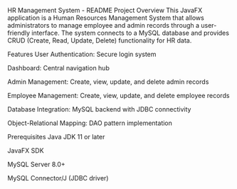 HR Management System - README
Project Overview
This JavaFX application is a Human Resources Management System that allows administrators to manage employee and admin records through a user-friendly interface. The system connects to a MySQL database and provides CRUD (Create, Read, Update, Delete) functionality for HR data.

Features
User Authentication: Secure login system

Dashboard: Central navigation hub

Admin Management: Create, view, update, and delete admin records

Employee Management: Create, view, update, and delete employee records

Database Integration: MySQL backend with JDBC connectivity

Object-Relational Mapping: DAO pattern implementation

Prerequisites
Java JDK 11 or later

JavaFX SDK

MySQL Server 8.0+

MySQL Connector/J (JDBC driver)
